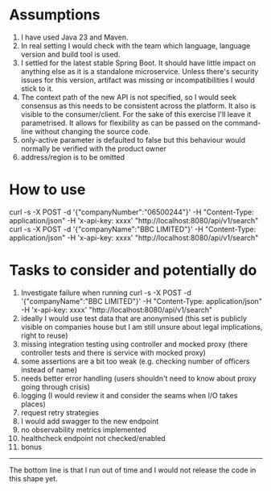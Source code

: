 # Assumptions

1. I have used Java 23 and Maven. 
1. In real setting I would check with the team which language, language version and build tool is used. 
1. I settled for the latest stable Spring Boot. 
It should have little impact on anything else as it is a standalone microservice. 
Unless there's security issues for this version, artifact was missing or incompatibilities I would stick to it. 
1. The context path of the new API is not specified, so I would seek consensus as this needs to be consistent
across the platform. It also is visible to the consumer/client. 
For the sake of this exercise I'll leave it parametrised. 
It allows for flexibility as can be passed on the command-line without changing the source code. 
1. only-active parameter is defaulted to false but this behaviour would normally be verified with the product owner
1. address/region is to be omitted

# How to use
curl -s -X POST -d '{"companyNumber":"06500244"}' -H "Content-Type: application/json" -H 'x-api-key: xxxx' "http://localhost:8080/api/v1/search"
curl -s -X POST -d '{"companyName":"BBC LIMITED"}' -H "Content-Type: application/json" -H 'x-api-key: xxxx' "http://localhost:8080/api/v1/search"

# Tasks to consider and potentially do
1. Investigate failure when running
curl -s -X POST -d '{"companyName":"BBC LIMITED"}' -H "Content-Type: application/json" -H 'x-api-key: xxxx' "http://localhost:8080/api/v1/search"
1. ideally I would use test data that are anonymised 
(this set is publicly visible on companies house but I am still unsure about legal implications, right to reuse)
1. missing integration testing using controller and mocked proxy (there controller tests and there is service with mocked proxy)
1. some assertions are a bit too weak (e.g. checking number of officers instead of name) 
1. needs better error handling (users shouldn't need to know about proxy going through crisis) 
1. logging (I would review it and consider the seams when I/O takes places)
1. request retry strategies
1. I would add swagger to the new endpoint 
1. no observability metrics implemented
1. healthcheck endpoint not checked/enabled 
1. bonus

---
The bottom line is that I run out of time and I would not release the code in this shape yet. 
